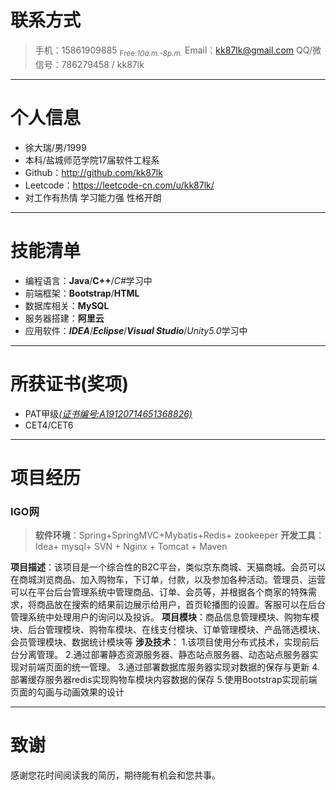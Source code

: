 # 联系方式
> 手机：15861909885    <sub>Free:*10a.m.-8p.m.*</sub>
> Email：kk87lk@gmail.com 
> QQ/微信号：786279458 / kk87lk

---
# 个人信息
 - 徐大瑞/男/1999 
 - 本科/盐城师范学院17届软件工程系
 - Github：http://github.com/kk87lk 
 - Leetcode：https://leetcode-cn.com/u/kk87lk/
 - 对工作有热情 学习能力强 性格开朗

---
# 技能清单
- 编程语言：**Java**/**C++**/*C#*<kbd>学习中</kbd>
- 前端框架：**Bootstrap**/**HTML**
- 数据库相关：**MySQL**
- 服务器搭建：**阿里云**
- 应用软件：**_IDEA_**/**_Eclipse_**/**_Visual Studio_**/*Unity5.0*<kbd>学习中</kbd>

---
# 所获证书(奖项)
- PAT甲级[*(证书编号:A19120714651368826)*](https://www.patest.cn/certificates)
- CET4/CET6

---
# 项目经历
### IGO网                      
>**软件环境**：Spring+SpringMVC+Mybatis+Redis+ zookeeper
>**开发工具**：Idea+ mysql+ SVN + Nginx + Tomcat + Maven

**项目描述**：该项目是一个综合性的B2C平台，类似京东商城、天猫商城。会员可以在商城浏览商品、加入购物车，下订单，付款，以及参加各种活动。管理员、运营可以在平台后台管理系统中管理商品、订单、会员等，并根据各个商家的特殊需求，将商品放在搜索的结果前边展示给用户，首页轮播图的设置。客服可以在后台管理系统中处理用户的询问以及投诉。
**项目模块**：商品信息管理模块、购物车模块、后台管理模块、购物车模块、在线支付模块、订单管理模块、产品筛选模块、会员管理模块、数据统计模块等
**涉及技术**：
1.该项目使用分布式技术，实现前后台分离管理。
2.通过部署静态资源服务器、静态站点服务器、动态站点服务器实现对前端页面的统一管理。
3.通过部署数据库服务器实现对数据的保存与更新
4.部署缓存服务器redis实现购物车模块内容数据的保存
5.使用Bootstrap实现前端页面的勾画与动画效果的设计

---
# 致谢
感谢您花时间阅读我的简历，期待能有机会和您共事。
